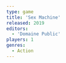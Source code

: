 ```yaml
---
type: game
title: 'Sex Machine'
released: 2019
editors: 
  - 'Domaine Public'
players: 1
genres:
  - Action
---
```

